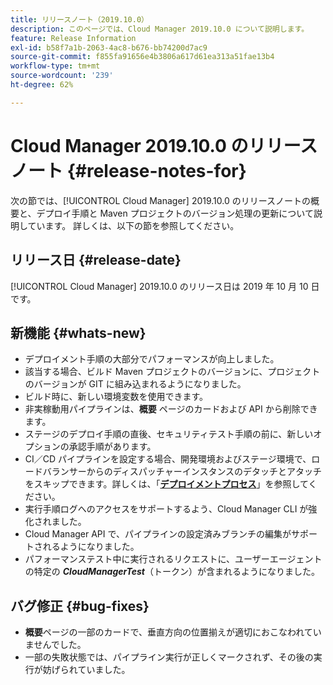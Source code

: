```yaml
---
title: リリースノート（2019.10.0）
description: このページでは、Cloud Manager 2019.10.0 について説明します。
feature: Release Information
exl-id: b58f7a1b-2063-4ac8-b676-bb74200d7ac9
source-git-commit: f855fa91656e4b3806a617d61ea313a51fae13b4
workflow-type: tm+mt
source-wordcount: '239'
ht-degree: 62%

---
```


# Cloud Manager 2019.10.0 のリリースノート {#release-notes-for}

次の節では、[!UICONTROL Cloud Manager] 2019.10.0 のリリースノートの概要と、デプロイ手順と Maven プロジェクトのバージョン処理の更新について説明しています。
詳しくは、以下の節を参照してください。

## リリース日 {#release-date}

[!UICONTROL Cloud Manager] 2019.10.0 のリリース日は 2019 年 10 月 10 日です。

## 新機能 {#whats-new}

* デプロイメント手順の大部分でパフォーマンスが向上しました。
* 該当する場合、ビルド Maven プロジェクトのバージョンに、プロジェクトのバージョンが GIT に組み込まれるようになりました。
* ビルド時に、新しい環境変数を使用できます。
* 非実稼動用パイプラインは、**概要** ページのカードおよび API から削除できます。
* ステージのデプロイ手順の直後、セキュリティテスト手順の前に、新しいオプションの承認手順があります。
* CI／CD パイプラインを設定する場合、開発環境およびステージ環境で、ロードバランサーからのディスパッチャーインスタンスのデタッチとアタッチをスキップできます。詳しくは、「**[デプロイメントプロセス](/help/using/code-deployment.md)**」を参照してください。
* 実行手順ログへのアクセスをサポートするよう、Cloud Manager CLI が強化されました。
* Cloud Manager API で、パイプラインの設定済みブランチの編集がサポートされるようになりました。
* パフォーマンステスト中に実行されるリクエストに、ユーザーエージェントの特定の ***CloudManagerTest***（トークン）が含まれるようになりました。

## バグ修正 {#bug-fixes}

* **概要**&#x200B;ページの一部のカードで、垂直方向の位置揃えが適切におこなわれていませんでした。
* 一部の失敗状態では、パイプライン実行が正しくマークされず、その後の実行が妨げられていました。

